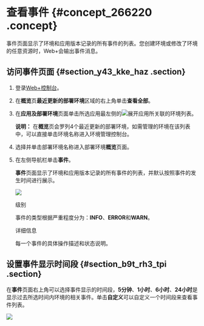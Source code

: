 # 查看事件 {#concept_266220 .concept}

事件页面显示了环境和应用版本记录的所有事件的列表。您创建环境或修改了环境的任意资源时，Web+会输出事件消息。

## 访问事件页面 {#section_y43_kke_haz .section}

1.  登录[Web+控制台](https://webplus.console.aliyun.com)。
2.  在**概览**页**最近更新的部署环境**区域的右上角单击**查看全部**。
3.  在**应用及部署环境**页面单击所选应用最左侧的![](http://static-aliyun-doc.oss-cn-hangzhou.aliyuncs.com/assets/img/220150/156324887749692_zh-CN.png)展开应用所关联的环境列表。

    **说明：** 在**概览**页会罗列4个最近更新的部署环境，如需管理的环境在该列表中，可以直接单击环境名称进入环境管理控制台。

4.  选择并单击部署环境名称进入部署环境**概览**页面。
5.  在左侧导航栏单击**事件**。

    **事件**页面显示了环境和应用版本记录的所有事件的列表，并默认按照事件的发生时间进行展示。

    ![](http://static-aliyun-doc.oss-cn-hangzhou.aliyuncs.com/assets/img/220150/156324887847430_zh-CN.png)

    级别

    事件的类型根据严重程度分为：**INFO**、**ERROR**和**WARN**。

    详细信息

    每一个事件的具体操作描述和状态说明。


## 设置事件显示时间段 {#section_b9t_rh3_tpi .section}

在**事件**页面右上角可以选择事件显示的时间段，**5分钟**、**1小时**、**6小时**、**24小时**是显示过去所选时间内环境的相关事件。单击**自定义**可以自定义一个时间段来查看事件列表。

![](http://static-aliyun-doc.oss-cn-hangzhou.aliyuncs.com/assets/img/220150/156324887847432_zh-CN.png)

